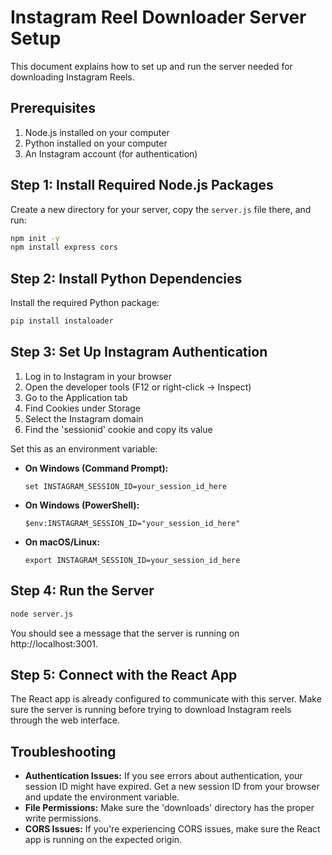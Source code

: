 
# Instagram Reel Downloader Server Setup

This document explains how to set up and run the server needed for downloading Instagram Reels.

## Prerequisites

1. Node.js installed on your computer
2. Python installed on your computer
3. An Instagram account (for authentication)

## Step 1: Install Required Node.js Packages

Create a new directory for your server, copy the `server.js` file there, and run:

```bash
npm init -y
npm install express cors
```

## Step 2: Install Python Dependencies

Install the required Python package:

```bash
pip install instaloader
```

## Step 3: Set Up Instagram Authentication

1. Log in to Instagram in your browser
2. Open the developer tools (F12 or right-click -> Inspect)
3. Go to the Application tab
4. Find Cookies under Storage
5. Select the Instagram domain
6. Find the 'sessionid' cookie and copy its value

Set this as an environment variable:

- **On Windows (Command Prompt):**
  ```
  set INSTAGRAM_SESSION_ID=your_session_id_here
  ```

- **On Windows (PowerShell):**
  ```
  $env:INSTAGRAM_SESSION_ID="your_session_id_here"
  ```

- **On macOS/Linux:**
  ```
  export INSTAGRAM_SESSION_ID=your_session_id_here
  ```

## Step 4: Run the Server

```bash
node server.js
```

You should see a message that the server is running on http://localhost:3001.

## Step 5: Connect with the React App

The React app is already configured to communicate with this server. Make sure the server is running before trying to download Instagram reels through the web interface.

## Troubleshooting

- **Authentication Issues:** If you see errors about authentication, your session ID might have expired. Get a new session ID from your browser and update the environment variable.
- **File Permissions:** Make sure the 'downloads' directory has the proper write permissions.
- **CORS Issues:** If you're experiencing CORS issues, make sure the React app is running on the expected origin.
